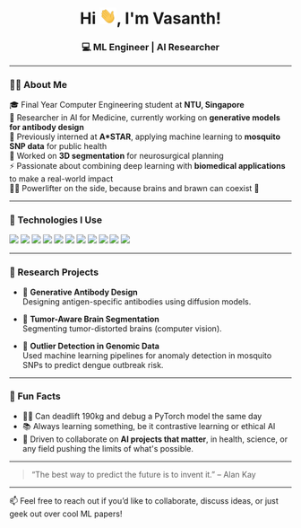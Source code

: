 <h1 align="center">Hi <img src="https://raw.githubusercontent.com/ABSphreak/ABSphreak/master/gifs/Hi.gif" width="30px">, I'm Vasanth!</h1>
<h3 align="center">💻 ML Engineer | AI Researcher</h3>

---

### 👨‍🎓 About Me

🎓 Final Year Computer Engineering student at **NTU, Singapore**  
🧬 Researcher in AI for Medicine, currently working on **generative models for antibody design**  
🧠 Previously interned at **A*STAR**, applying machine learning to **mosquito SNP data** for public health  
🧠 Worked on **3D segmentation** for neurosurgical planning  
⚡ Passionate about combining deep learning with **biomedical applications** to make a real-world impact  
🏋️‍♂️ Powerlifter on the side, because brains and brawn can coexist 💪

---

### 🔧 Technologies I Use

<p align="left">
  <code><img height="50" src="https://cdn.jsdelivr.net/gh/devicons/devicon/icons/python/python-original.svg"/></code>
  <code><img height="50" src="https://cdn.jsdelivr.net/gh/devicons/devicon/icons/tensorflow/tensorflow-original.svg"/></code>
  <code><img height="50" src="https://cdn.jsdelivr.net/gh/devicons/devicon/icons/pytorch/pytorch-original.svg"/></code>
  <code><img height="50" src="https://cdn.jsdelivr.net/gh/devicons/devicon/icons/docker/docker-original.svg"/></code>
  <code><img height="50" src="https://cdn.jsdelivr.net/gh/devicons/devicon/icons/kubernetes/kubernetes-plain.svg"/></code>
  <code><img height="50" src="https://cdn.jsdelivr.net/gh/devicons/devicon/icons/java/java-original.svg"/></code>
  <code><img height="50" src="https://cdn.jsdelivr.net/gh/devicons/devicon/icons/react/react-original.svg"/></code>
  <code><img height="50" src="https://cdn.jsdelivr.net/gh/devicons/devicon/icons/cplusplus/cplusplus-original.svg"/></code>
  <code><img height="50" src="https://cdn.jsdelivr.net/gh/devicons/devicon/icons/c/c-original.svg"/></code>
  <code><img height="50" src="https://cdn.jsdelivr.net/gh/devicons/devicon/icons/typescript/typescript-original.svg"/></code>
  <code><img height="50" src="https://cdn.jsdelivr.net/gh/devicons/devicon/icons/javascript/javascript-original.svg"/></code>
</p>


---

### 🧪 Research Projects

- 🔬 **Generative Antibody Design**  
  Designing antigen-specific antibodies using diffusion models.
  
- 🧠 **Tumor-Aware Brain Segmentation**  
  Segmenting tumor-distorted brains (computer vision).

- 🧬 **Outlier Detection in Genomic Data**  
  Used machine learning pipelines for anomaly detection in mosquito SNPs to predict dengue outbreak risk.

---

### 🚀 Fun Facts

- 🏋️‍♂️ Can deadlift 190kg and debug a PyTorch model the same day  
- 📚 Always learning something, be it contrastive learning or ethical AI  
- 🤝 Driven to collaborate on **AI projects that matter**, in health, science, or any field pushing the limits of what's possible.


---

> “The best way to predict the future is to invent it.” – Alan Kay

---

📫 Feel free to reach out if you’d like to collaborate, discuss ideas, or just geek out over cool ML papers!

